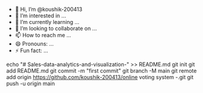- 👋 Hi, I’m @koushik-200413
- 👀 I’m interested in ...
- 🌱 I’m currently learning ...
- 💞️ I’m looking to collaborate on ...
- 📫 How to reach me ...
- 😄 Pronouns: ...
- ⚡ Fun fact: ...

<!---
koushik-200413/koushik-200413 is a ✨ special ✨ repository because its `README.md` (this file) appears on your GitHub profile.
You can click the Preview link to take a look at your changes.
--->
echo "# Sales-data-analytics-and-visualization-" >> README.md
git init
git add README.md
git commit -m "first commit"
git branch -M main
git remote add origin https://github.com/koushik-200413/online voting system -.git
git push -u origin main
